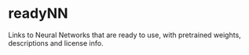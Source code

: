 # readyNN
Links to Neural Networks that are ready to use, with pretrained weights, descriptions and license info. 
